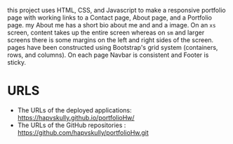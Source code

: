 this project uses HTML, CSS, and Javascript to make a responsive portfolio page with working links to a Contact page, About page, and a Portfolio page. my About me has a short bio about me and and a image. On an `xs` screen, content takes up the entire screen whereas on `sm` and larger screens there is some margins on the left and right sides of the screen.
pages have been constructed using Bootstrap's grid system (containers, rows, and columns).
On each page Navbar is consistent and Footer is sticky.

# URLS
* The URLs of the deployed applications: https://hapvskully.github.io/portfolioHw/
* The URLs of the GitHub repositories  : https://github.com/hapvskully/portfolioHw.git 